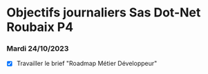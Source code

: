 # Objectifs journaliers Sas Dot-Net Roubaix P4

### Mardi 24/10/2023

- [x] Travailler le brief "Roadmap Métier Développeur"

